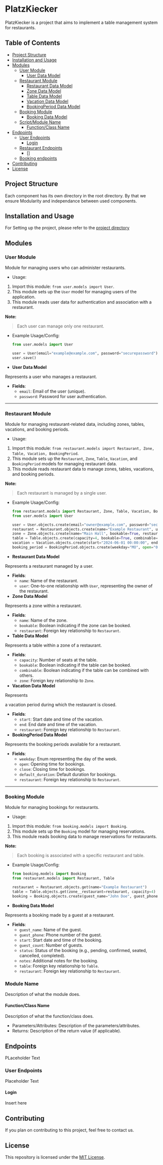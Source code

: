 # PlatzKiecker

PlatzKiecker is a project that aims to implement a table management system for restaurants.

## Table of Contents

- [Project Structure](#project-structure)
- [Installation and Usage](#installation-and-usage)
- [Modules](#modules)
  - [User Module](#user-module)
    - [User Data Model](#user-data-model)
  - [Restaurant Module](#restaurant-module)
    - [Restaurant Data Model](#restaurant-data-model)
    - [Zone Data Model](#zone-data-model)
    - [Table Data Model](#table-data-model)
    - [Vacation Data Model](#vacation-data-model)
    - [BookingPeriod Data Model](#bookingperiod-data-model)
  - [Booking Module](#booking-module)
    - [Booking Data Model](#booking-data-model)
  - [Script/Module Name](#scriptmodule-name)
    - [Function/Class Name](#functionclass-name)
- [Endpoints](#endpoints)
  - [User Endpoints](#unser-endpoints)
    - [Login](#login)
  - [Restaurant Endpoints](#restaurant-endpoints)
    - []
  - [Booking endpoints](#booking-endpoints)
- [Contributing](#contributing)
- [License](#license)

## Project Structure

Each component has its own directory in the root directory. By that we ensure Modularity and independance between used components.

## Installation and Usage

For Setting up the project, please refer to the [project directory](https://github.com/PlatzKiecker/platzkiecker?tab=readme-ov-file#installation)

## Modules

### User Module

Module for managing users who can administer restaurants.

- Usage:
1. Import this module: `from user.models import User`.
2. This module sets up the `User` model for managing users of the application.
3. This module reads user data for authentication and association with a restaurant.

**Note:**

> Each user can manage only one restaurant.
> 
- Example Usage/Config:
    
    ```python
    from user.models import User
    
    user = User(email="example@example.com", password="securepassword")
    user.save()
    
    ```
    
- **User Data Model**

Represents a user who manages a restaurant.

- **Fields**:
    - `email`: Email of the user (unique).
    - `password`: Password for user authentication.

---

### Restaurant Module

Module for managing restaurant-related data, including zones, tables, vacations, and booking periods.

- Usage:
1. Import this module: `from restaurant.models import Restaurant, Zone, Table, Vacation, BookingPeriod`.
2. This module sets up the `Restaurant`, `Zone`, `Table`, `Vacation`, and `BookingPeriod` models for managing restaurant data.
3. This module reads restaurant data to manage zones, tables, vacations, and booking periods.

**Note:**

> Each restaurant is managed by a single user.
> 
- Example Usage/Config:
    
    ```python
    from restaurant.models import Restaurant, Zone, Table, Vacation, BookingPeriod
    from user.models import User
    
    user = User.objects.create(email="owner@example.com", password="securepassword")
    restaurant = Restaurant.objects.create(name="Example Restaurant", user=user)
    zone = Zone.objects.create(name="Main Hall", bookable=True, restaurant=restaurant)
    table = Table.objects.create(capacity=4, bookable=True, combinable=False, zone=zone)
    vacation = Vacation.objects.create(start="2024-06-01 00:00:00", end="2024-06-15 23:59:59", restaurant=restaurant)
    booking_period = BookingPeriod.objects.create(weekday="MO", open="09:00:00", close="18:00:00", default_duration="01:00:00", restaurant=restaurant)
    
    ```
    
- **Restaurant Data Model**

Represents a restaurant managed by a user.

- **Fields**:
    - `name`: Name of the restaurant.
    - `user`: One-to-one relationship with `User`, representing the owner of the restaurant.
- **Zone Data Model**

Represents a zone within a restaurant.

- **Fields**:
    - `name`: Name of the zone.
    - `bookable`: Boolean indicating if the zone can be booked.
    - `restaurant`: Foreign key relationship to `Restaurant`.
- **Table Data Model**

Represents a table within a zone of a restaurant.

- **Fields**:
    - `capacity`: Number of seats at the table.
    - `bookable`: Boolean indicating if the table can be booked.
    - `combinable`: Boolean indicating if the table can be combined with others.
    - `zone`: Foreign key relationship to `Zone`.
- **Vacation Data Model**

Represents

a vacation period during which the restaurant is closed.

- **Fields**:
    - `start`: Start date and time of the vacation.
    - `end`: End date and time of the vacation.
    - `restaurant`: Foreign key relationship to `Restaurant`.
- **BookingPeriod Data Model**

Represents the booking periods available for a restaurant.

- **Fields**:
    - `weekday`: Enum representing the day of the week.
    - `open`: Opening time for bookings.
    - `close`: Closing time for bookings.
    - `default_duration`: Default duration for bookings.
    - `restaurant`: Foreign key relationship to `Restaurant`.

---

### Booking Module

Module for managing bookings for restaurants.

- Usage:
1. Import this module: `from booking.models import Booking`.
2. This module sets up the `Booking` model for managing reservations.
3. This module reads booking data to manage reservations for restaurants.

**Note:**

> Each booking is associated with a specific restaurant and table.
> 
- Example Usage/Config:
    
    ```python
    from booking.models import Booking
    from restaurant.models import Restaurant, Table
    
    restaurant = Restaurant.objects.get(name="Example Restaurant")
    table = Table.objects.get(zone__restaurant=restaurant, capacity=4)
    booking = Booking.objects.create(guest_name="John Doe", guest_phone="1234567890", start="2024-06-03 12:00:00", guest_count=2, table=table, restaurant=restaurant)
    
    ```
    
- **Booking Data Model**

Represents a booking made by a guest at a restaurant.

- **Fields**:
    - `guest_name`: Name of the guest.
    - `guest_phone`: Phone number of the guest.
    - `start`: Start date and time of the booking.
    - `guest_count`: Number of guests.
    - `status`: Status of the booking (e.g., pending, confirmed, seated, cancelled, completed).
    - `notes`: Additional notes for the booking.
    - `table`: Foreign key relationship to `Table`.
    - `restaurant`: Foreign key relationship to `Restaurant`.

### Module Name

Description of what the module does.

#### Function/Class Name

Description of what the function/class does.

- Parameters/Attributes: Description of the parameters/attributes.
- Returns: Description of the return value (if applicable).

## Endpoints

PLaceholder Text

### User Endpoints

Placeholder Text

#### Login

Insert here

## Contributing

If you plan on contributing to this project, feel free to contact us.

## License

This repository is licensed under the [MIT License](LICENSE).
